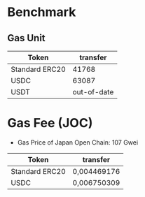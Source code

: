 # Benchmark

## Gas Unit

| Token          | transfer    |
| -------------- | ----------- |
| Standard ERC20 | 41768       |
| USDC           | 63087       |
| USDT           | out-of-date |

# Gas Fee (JOC)

- Gas Price of Japan Open Chain: 107 Gwei

| Token          | transfer    |
| -------------- | ----------- |
| Standard ERC20 | 0,004469176 |
| USDC           | 0,006750309 |
